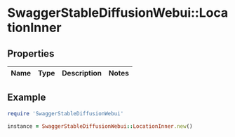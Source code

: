 # SwaggerStableDiffusionWebui::LocationInner

## Properties

| Name | Type | Description | Notes |
| ---- | ---- | ----------- | ----- |

## Example

```ruby
require 'SwaggerStableDiffusionWebui'

instance = SwaggerStableDiffusionWebui::LocationInner.new()
```


